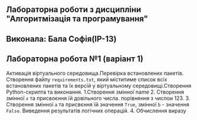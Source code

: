 ## Лабораторна роботи з дисципліни "Алгоритмізація та програмування"
## Виконала: Бала Софія(IP-13)
## Лабораторна робота №1 (варіант 1)

Активація віртуального середовища.Перевірка встановлених пакетів. Створення файлу  `requirements.txt`, який міститиме список всіх встановлених пакетів та їх версій у віртуальному середовищі.Створення Python-скрипта та виконання. 
1.Створення змінної name
2. Створення змінної `x` та присвоєння їй довільного числа. порівняння з числои 123.
3. Створення змінної `a` та присвєння їй значення `True`, змінної `b` - значення `False`. Виведення результатів логічних операцій. 
4. Обчислення виразу
